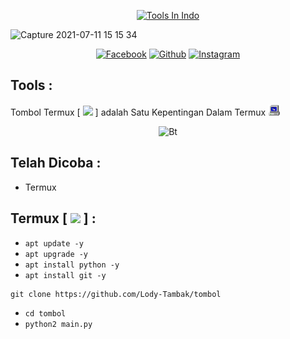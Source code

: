 <p align="center">
<a href=""><img title="Tools In Indo" src="https://img.shields.io/badge/Tools-Indo-SCRIPT?colorA=%23ff8100&colorB=%23017e40&colorC=%23ff0000&style=for-the-badge"></a>

![Capture 2021-07-11 15 15 34](https://user-images.githubusercontent.com/79711216/125187652-deedea00-e25a-11eb-86a8-36c9f88bedcf.jpg)

<p align="center">
<a href="https://www.facebook.com/kangkebun.kangkebun"><img title="Facebook" src="https://img.shields.io/badge/Facebook-black?style=for-the-badge&logo=Facebook"></a>
<a href="https://github.com/Lody-Tambak"><img title="Github" src="https://img.shields.io/badge/Kang-Kebun__-brightgreen?style=for-the-badge&logo=github"></a>
<a href="https://www.instagram.com/lodytambak/"><img title="Instagram" src="https://img.shields.io/badge/INSTAGRAM-purple?style=for-the-badge&logo=instagram"></a>

## Tools :
Tombol Termux [ </b> <img src="https://github.com/TheDudeThatCode/TheDudeThatCode/blob/master/Assets/Developer.gif" width="35px"> ] adalah Satu Kepentingan Dalam Termux</b> <img src="https://github.com/TheDudeThatCode/TheDudeThatCode/blob/master/Assets/PC.gif" width="20px">


<p align="center"><img src="https://user-images.githubusercontent.com/79711216/124872731-d34abb00-dfef-11eb-8843-384199bb630f.gif" alt="Bt">

## Telah Dicoba : 
* Termux
## Termux [ </b> <img src="https://github.com/TheDudeThatCode/TheDudeThatCode/blob/master/Assets/Developer.gif" width="35px"> ] :

* `apt update -y`
* `apt upgrade -y`
* `apt install python -y`
* `apt install git -y`
```
git clone https://github.com/Lody-Tambak/tombol
```
* `cd tombol`
* `python2 main.py`

